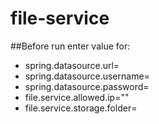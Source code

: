 # file-service
##Before run enter value for:
- spring.datasource.url=
- spring.datasource.username=
- spring.datasource.password=
- file.service.allowed.ip=""
- file.service.storage.folder=
